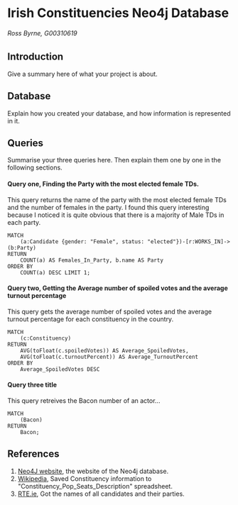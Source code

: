 # Irish Constituencies Neo4j Database
###### Ross Byrne, G00310619

## Introduction
Give a summary here of what your project is about.

## Database
Explain how you created your database, and how information is represented in it.

## Queries
Summarise your three queries here.
Then explain them one by one in the following sections.

#### Query one, Finding the Party with the most elected female TDs.
This query returns the name of the party with the most elected female TDs and the number of females in the party.
I found this query interesting because I noticed it is quite obvious that there is a majority of Male TDs in each party.
```cypher
MATCH
	(a:Candidate {gender: "Female", status: "elected"})-[r:WORKS_IN]->(b:Party) 
RETURN 
	COUNT(a) AS Females_In_Party, b.name AS Party 
ORDER BY 
	COUNT(a) DESC LIMIT 1;
```

#### Query two, Getting the Average number of spoiled votes and the average turnout percentage
This query gets the average number of spoiled votes and the average turnout percentage for each constituency in the country.
```cypher
MATCH
	(c:Constituency)
RETURN 
	AVG(toFloat(c.spoiledVotes)) AS Average_SpoiledVotes, 
	AVG(toFloat(c.turnoutPercent)) AS Average_TurnoutPercent
ORDER BY 
	Average_SpoiledVotes DESC
```

#### Query three title
This query retreives the Bacon number of an actor...
```cypher
MATCH
	(Bacon)
RETURN
	Bacon;
```

## References
1. [Neo4J website](http://neo4j.com/), the website of the Neo4j database.
2. [Wikipedia](https://en.wikipedia.org/wiki/Parliamentary_constituencies_in_the_Republic_of_Ireland), Saved Constituency information to "Constituency_Pop_Seats_Description" spreadsheet.
3. [RTE.ie](http://www.rte.ie/news/election-2016/candidates/), Got the names of all candidates and their parties.
